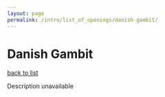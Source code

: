 ```yaml
---
layout: page
permalink: /intro/list_of_openings/danish-gambit/
---
```


# Danish Gambit

[back to list](..)

Description unavailable